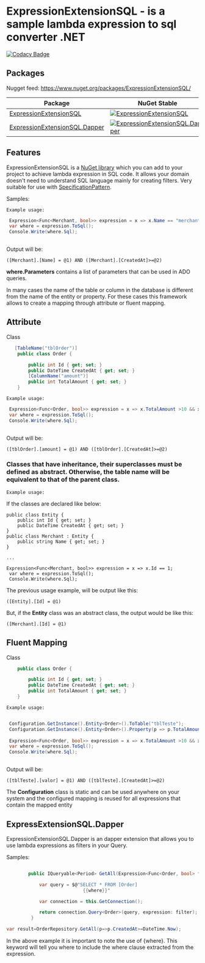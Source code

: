ExpressionExtensionSQL - is a sample lambda expression to sql converter .NET
========================================
[![Codacy Badge](https://api.codacy.com/project/badge/Grade/12a0ce6a259141e5949289ded24f7377)](https://app.codacy.com/app/tgambarra/ExpressionExtensionSQL?utm_source=github.com&utm_medium=referral&utm_content=gambarra/ExpressionExtensionSQL&utm_campaign=Badge_Grade_Dashboard)

Packages
--------

Nugget feed: https://www.nuget.org/packages/ExpressionExtensionSQL/

| Package | NuGet Stable | NuGet Pre-release | Downloads |
| ------- | ------------ | ----------------- | --------- | 
[ExpressionExtensionSQL](https://www.nuget.org/packages/ExpressionExtensionSQL/) | [![ExpressionExtensionSQL](https://img.shields.io/nuget/v/ExpressionExtensionSQL.svg)](https://www.nuget.org/packages/ExpressionExtensionSQL/) | [![ExpressionExtensionSQL](https://img.shields.io/nuget/vpre/ExpressionExtensionSQL.svg)](https://www.nuget.org/packages/ExpressionExtensionSQL/) | [![ExpressionExtensionSQL](https://img.shields.io/nuget/dt/ExpressionExtensionSQL.svg)](https://www.nuget.org/packages/ExpressionExtensionSQL/) |
| [ExpressionExtensionSQL.Dapper](https://www.nuget.org/packages/ExpressionExtensionSQL.Dapper/) | [![ExpressionExtensionSQL.Dapper](https://img.shields.io/nuget/v/ExpressionExtensionSQL.Dapper.svg)](https://www.nuget.org/packages/ExpressionExtensionSQL.Dapper/) | [![ExpressionExtensionSQL.Dapper](https://img.shields.io/nuget/vpre/ExpressionExtensionSQL.Dapper.svg)](https://www.nuget.org/packages/ExpressionExtensionSQL.Dapper/) | [![ExpressionExtensionSQL.Dapper](https://img.shields.io/nuget/dt/ExpressionExtensionSQL.Dapper.svg)](https://www.nuget.org/packages/ExpressionExtensionSQL.Dapper/) |

Features
--------
ExpressionExtensionSQL is a [NuGet library](https://www.nuget.org/packages/ExpressionExtensionSQL) which you can add to your project to achieve lambda expression in SQL code. It allows your domain doesn't need to understand  SQL language mainly for creating filters. Very suitable for use with [SpecificationPattern](https://en.wikipedia.org/wiki/Specification_pattern).

Samples:

```
Example usage:
```
```csharp
 Expression<Func<Merchant, bool>> expression = x => x.Name == "merchant1" && x.CreatedAt>=DateTime.Now;
 var where = expression.ToSql();
 Console.Write(where.Sql);
 
```
Output will be:
```
([Merchant].[Name] = @1) AND ([Merchant].[CreatedAt]>=@2)
```

**where.Parameters** contains a list of parameters that can be used in ADO queries.

In many cases the name of the table or column in the database is different from the name of the entity or property. For these cases this framework allows to create a mapping through attribute or fluent mapping.

## Attribute 

Class

```csharp
   [TableName("tblOrder")]
    public class Order {

        public int Id { get; set; }
        public DateTime CreatedAt { get; set; }
        [ColumnName("amount")]
        public int TotalAmount { get; set; }
    }
```
```
Example usage:
```
```csharp
 Expression<Func<Order, bool>> expression = x => x.TotalAmount >10 && x.CreatedAt>=DateTime.Now;
 var where = expression.ToSql();
 Console.Write(where.Sql);
 
```
Output will be:
```
([tblOrder].[amount] = @1) AND ([tblOrder].[CreatedAt]>=@2)
```

### Classes that have inheritance, their superclasses must be defined as abstract. Otherwise, the table name will be equivalent to that of the parent class.
```
Example usage:
```
If the classes are declared like below:
```
public class Entity {
    public int Id { get; set; }
    public DateTime CreatedAt { get; set; }
}
public class Merchant : Entity {        
    public string Name { get; set; }
}

...

Expression<Func<Merchant, bool>> expression = x => x.Id == 1;
 var where = expression.ToSql();
 Console.Write(where.Sql);
```
The previous usage example, will be output like this:
```
([Entity].[Id] = @1)
```

But, if the **Entity** class was an abstract class, the output would be like this:
```
([Merchant].[Id] = @1)
```

## Fluent Mapping
Class

```csharp
    public class Order {

        public int Id { get; set; }
        public DateTime CreatedAt { get; set; }
        public int TotalAmount { get; set; }
    }
```
```
Example usage:
```
```csharp

 Configuration.GetInstance().Entity<Order>().ToTable("tblTeste");
 Configuration.GetInstance().Entity<Order>().Property(p => p.TotalAmount).ToColumn("valor");
 
 Expression<Func<Order, bool>> expression = x => x.TotalAmount >10 && x.CreatedAt>=DateTime.Now;
 var where = expression.ToSql();
 Console.Write(where.Sql);
 
```
Output will be:
```
([tblTeste].[valor] = @1) AND ([tblTeste].[CreatedAt]>=@2)
```

The **Configuration** class is static and can be used anywhere on your system and the configured mapping is reused for all expressions that contain the mapped entity

ExpressExtensionSQL.Dapper
--------
ExpressionExtensionSQL.Dapper is an dapper extension that allows you to use lambda expressions as filters in your Query.

Samples:
```csharp

        public IQueryable<Period> GetAll(Expression<Func<Order, bool> filter) {

            var query = $@"SELECT * FROM [Order]
                            {{where}}"

            var connection = this.GetConnection();

            return connection.Query<Order>(query, expression: filter);
         }
```
```csharp
var result=OrderRepository.GetAll(p=>p.CreatedAt>=DateTime.Now);
```
In the above example it is important to note the use of {where}. This keyword will tell you where to include the where clause extracted from the expression.
